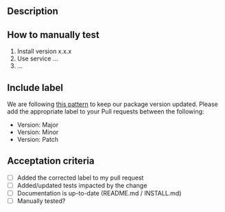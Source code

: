 ## Description

<!-- What did you change in this PR -->

<!-- If this is a UI change, please add some screenshots of the change using the <details><summary></summary></details> tags -->

## How to manually test

<!-- Which steps need to be followed to test your changes. See example below -->

1. Install version x.x.x
2. Use service ...
3. ...

## Include label

<!-- What kind of change do you want to bring -->

We are following [this pattern](https://semver.org/) to keep our package version updated. Please add the appropriate label to your Pull requests between the following:

- Version: Major
- Version: Minor
- Version: Patch

## Acceptation criteria

<!-- Bullet point list to validate you did not missed anything. Please add the acceptation criterias for your issue.  -->

- [ ] Added the corrected label to my pull request
- [ ] Added/updated tests impacted by the change
- [ ] Documentation is up-to-date (README.md / INSTALL.md)
- [ ] Manually tested?
